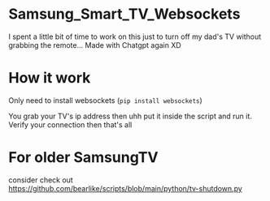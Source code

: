 # Samsung_Smart_TV_Websockets
I spent a little bit of time to work on this just to turn off my dad's TV without grabbing the remote...
Made with Chatgpt again XD
# How it work
Only need to install websockets (`pip install websockets`)

You grab your TV's ip address then uhh put it inside the script and run it. Verify your connection then that's all
# For older SamsungTV
consider check out https://github.com/bearlike/scripts/blob/main/python/tv-shutdown.py
